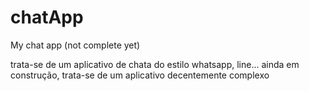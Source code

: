 # chatApp
My chat app (not complete yet) 

trata-se de um aplicativo de chata do estilo whatsapp, line... ainda em construção, trata-se de um aplicativo decentemente complexo
